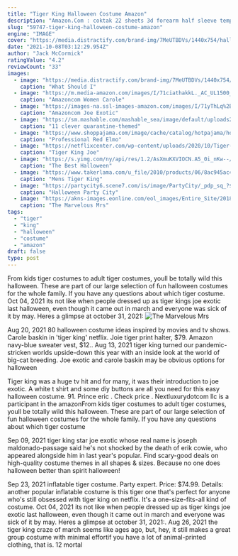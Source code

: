 ```yaml
---
title: "Tiger King Halloween Costume Amazon"
description: "Amazon.Com : coktak 22 sheets 3d forearm half sleeve temporary tattoos for men women adults, large tribal lion warrior tiger wolf flower skull fake tattoo stickers halloween, black 3d"
slug: "59747-tiger-king-halloween-costume-amazon"
engine: "IMAGE"
cover: "https://media.distractify.com/brand-img/7MeUTBDVs/1440x754/halloween-tiger-king-1597861474148.jpg"
date: "2021-10-08T03:12:29.954Z"
author: "Jack McCormick"
ratingValue: "4.2"
reviewCount: "33"
images:
  - image: "https://media.distractify.com/brand-img/7MeUTBDVs/1440x754/halloween-tiger-king-1597861474148.jpg"
    caption: "What Should I"
  - image: "https://m.media-amazon.com/images/I/71ciathakkL._AC_UL1500_.jpg"
    caption: "Amazoncom Women Carole"
  - image: "https://images-na.ssl-images-amazon.com/images/I/71yThLq%2B7xL._AC_UL1000_.jpg"
    caption: "Amazoncom Joe Exotic"
  - image: "https://sm.mashable.com/mashable_sea/image/default/uploads252fcard252fimage252f1529858252feb28de14-a62c-4f26-ac_xadc.jpg"
    caption: "11 clever quarantine-themed"
  - image: "https://www.shoppajama.com/image/cache/catalog/hotpajama/hotpajama051-600x315.jpg"
    caption: "Professional Red Elmo"
  - image: "https://netflixcenter.com/wp-content/uploads/2020/10/Tiger-King-Costume-Set-Joe-Exotic-Cosplay-Blonde-Wig-with-Hat-Clip-Earrings-and-Mustache-Fits-Kids-and-Adults-0.jpg"
    caption: "Tiger King Joe"
  - image: "https://s.yimg.com/ny/api/res/1.2/AsXmuKXVIOCN.A5_0i_nKw--/YXBwaWQ9aGlnaGxhbmRlcjt3PTk2MDtoPTk2MA--/https://s.yimg.com/uu/api/res/1.2/0zYv6PSB9YS_mn3l7SSkag--~B/aD0xMDAwO3c9MTAwMDthcHBpZD15dGFjaHlvbg--/https://media.zenfs.com/en/best_products_872/3a6ab0bd8ac4a52d7cc191de93a6c387"
    caption: "The Best Halloween"
  - image: "https://www.takerlama.com/u_file/2010/products/06/8ac945ac4e.jpg"
    caption: "Mens Tiger King"
  - image: "https://partycity6.scene7.com/is/image/PartyCity/_pdp_sq_?$_1000x1000_$&$product=PartyCity/P791173"
    caption: "Halloween Party City"
  - image: "https://akns-images.eonline.com/eol_images/Entire_Site/2018814/rs_1024x759-180914135846-1024.Galloween-Costumes-Based-On-TV-Shows-Mris-Maisel.jpg"
    caption: "The Marvelous Mrs"
tags:
  - "tiger"
  - "king"
  - "halloween"
  - "costume"
  - "amazon"
draft: false
type: post
---
```


From kids tiger costumes to adult tiger costumes, youll be totally wild this halloween. These are part of our large selection of fun halloween costumes for the whole family. If you have any questions about which tiger costume. Oct 04, 2021 its not like when people dressed up as tiger kings joe exotic last halloween, even though it came out in march and everyone was sick of it by may. Heres a glimpse at october 31, 2021:
![The Marvelous Mrs](https://akns-images.eonline.com/eol_images/Entire_Site/2018814/rs_1024x759-180914135846-1024.Galloween-Costumes-Based-On-TV-Shows-Mris-Maisel.jpg "The Marvelous Mrs")

Aug 20, 2021 80 halloween costume ideas inspired by movies and tv shows.  Carole baskin in &#39;tiger king&#39; netflix. Joie tiger print halter, $79. Amazon navy-blue sweater vest, $12.. Aug 13, 2021 tiger king turned our pandemic-stricken worlds upside-down this year with an inside look at the world of big-cat breeding. Joe exotic and carole baskin may be obvious options for halloween
<!--inArticleAds-->

<!--galleryOne-->

Tiger king was a huge tv hit and for many, it was their introduction to joe exotic.  A white t shirt and some diy buttons are all you need for this easy halloween costume. 91. Prince eric . Check price . Nextluxurydotcom llc is a participant in the amazonFrom kids tiger costumes to adult tiger costumes, youll be totally wild this halloween. These are part of our large selection of fun halloween costumes for the whole family. If you have any questions about which tiger costume
<!--inArticleAds-->

<!--galleryTwo-->

Sep 09, 2021 tiger king star joe exotic  whose real name is joseph maldonado-passage  said he's not shocked by the death of erik cowie, who appeared alongside him in last year's popular. Find scary-good deals on high-quality costume themes in all shapes & sizes. Because no one does halloween better than spirit halloween!
<!--galleryThree-->

Sep 23, 2021 inflatable tiger costume. Party expert. Price: $74.99. Details: another popular inflatable costume is this tiger one that's perfect for anyone who's still obsessed with tiger king on netflix. It's a one-size-fits-all kind of costume. Oct 04, 2021 its not like when people dressed up as tiger kings joe exotic last halloween, even though it came out in march and everyone was sick of it by may. Heres a glimpse at october 31, 2021:. Aug 26, 2021 the tiger king craze of march seems like ages ago, but, hey, it still makes a great group costume with minimal effortif you have a lot of animal-printed clothing, that is. 12 mortal